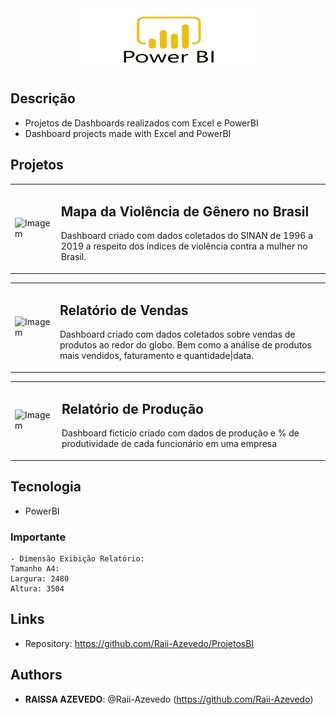 <div align="center">
  <img src="https://github.com/Raii-Azevedo/ProjetosBI/blob/master/Power-Bi-Logo-PNG.png" width="300" height = "100">
</div>

## Descrição
- Projetos de Dashboards realizados com Excel e PowerBI
- Dashboard projects made with Excel and PowerBI

## Projetos

<table>
  <tr>
    <td><img src="https://github.com/Raii-Azevedo/ProjetosBI/blob/master/Viol%C3%AAncia%20Dom%C3%A9stica/Mapa%20Viol%C3%AAncia%20G%C3%AAnero.gif" width="400" alt="Imagem"></td>
    <td>
      <h2 src="https://github.com/Raii-Azevedo/ProjetosBI/tree/master/Viol%C3%AAncia%20Dom%C3%A9stica">Mapa da Violência de Gênero no Brasil</h2>
      <p>Dashboard criado com dados coletados do SINAN de 1996 a 2019 a respeito dos índices de violência contra a mulher no Brasil.</p>
    </td>
  </tr>
</table>

<table>
  <tr>
    <td><img src="https://github.com/Raii-Azevedo/ProjetosBI/blob/master/Relatório%20de%20Vendas/Relatório%20de%20Vendas.gif" width="400" alt="Imagem"></td>
    <td>
      <h2 src="https://github.com/Raii-Azevedo/ProjetosBI/tree/master/Relatório%20de%20Vendas">Relatório de Vendas</h2>
      <p>Dashboard criado com dados coletados sobre vendas de produtos ao redor do globo. Bem como a análise de produtos mais vendidos, faturamento e quantidade|data.</p>
    </td>
  </tr>
</table>

<table>
  <tr>
    <td><img src="https://github.com/Raii-Azevedo/ProjetosBI/blob/master/Produção/Relatorio%20de%20Produção.gif" width="400" alt="Imagem"></td>
    <td>
      <h2 src="https://github.com/Raii-Azevedo/ProjetosBI/tree/master/Produção">Relatório de Produção</h2>
      <p>Dashboard ficticio criado com dados de produção e % de produtividade de cada funcionário em uma empresa</p>
    </td>
  </tr>
</table>



## Tecnologia
 - PowerBI
 
### Importante
    - Dimensão Exibição Relatório:
    Tamanho A4:
    Largura: 2480
    Altura: 3504
 
## Links
 
  - Repository: https://github.com/Raii-Azevedo/ProjetosBI
 
 
## Authors
 
* **RAISSA AZEVEDO**: @Raii-Azevedo (https://github.com/Raii-Azevedo)
